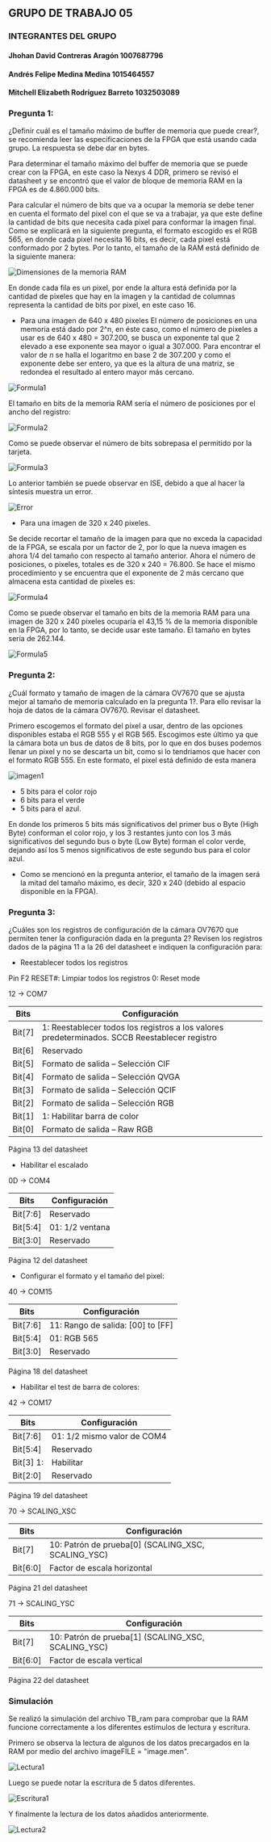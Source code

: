 ﻿## GRUPO DE TRABAJO 05

### INTEGRANTES DEL GRUPO
#### Jhohan David Contreras Aragón		1007687796
#### Andrés Felipe Medina Medina 		1015464557
#### Mitchell Elizabeth Rodríguez Barreto	1032503089


### Pregunta 1:
¿Definir cuál es el tamaño máximo de buffer de memoria que puede crear?, se recomienda leer las especificaciones de la FPGA que está usando cada grupo. La respuesta se debe dar en bytes.

Para determinar el tamaño máximo del buffer de memoria que se puede crear con la FPGA, en este caso la Nexys 4 DDR, primero se revisó el datasheet y se encontró que el valor de bloque de memoria RAM en la FPGA es de 4.860.000 bits.

Para calcular el número de bits que va a ocupar la memoria se debe tener en cuenta el formato del pixel con el que se va a trabajar, ya que este define la cantidad de bits que necesita cada pixel para conformar la imagen final. Como se explicará en la siguiente pregunta, el formato escogido es el RGB 565, en donde cada pixel necesita 16 bits, es decir, cada pixel está conformado por 2 bytes. Por lo tanto, el tamaño de la RAM está definido de la siguiente manera:

![Dimensiones de la memoria RAM](./figs/tamRam.png)

En donde cada fila es un pixel, por ende la altura está definida por la cantidad de pixeles que hay en la imagen y la cantidad de columnas representa la cantidad de bits por pixel, en este caso 16.  

* Para una imagen de 640 x 480 pixeles
El número de posiciones en una memoria está dado por 2^n, en éste caso, como el número de pixeles a usar es de 640 x 480 = 307.200, se busca un exponente tal que 2 elevado a ese exponente sea mayor o igual a 307.000. Para encontrar el valor de _n_ se halla el logaritmo en base 2 de 307.200 y como el exponente debe ser entero, ya que es la altura de una matriz, se redondea el resultado al entero mayor más cercano. 

![Formula1](./figs/formulaUno.png)

El tamaño en bits de la memoria RAM sería el número de posiciones por el ancho del registro:

![Formula2](./figs/formulaDos.png)

Como se puede observar el número de bits sobrepasa el permitido por la tarjeta. 

![Formula3](./figs/formulaTres.png)

Lo anterior también se puede observar en ISE, debido a que al hacer la síntesis muestra un error.

![Error](./figs/excesoCapacidad.jpg)

* Para una imagen de 320 x 240 pixeles.

Se decide recortar el tamaño de la imagen para que no exceda la capacidad de la FPGA, se escala por un factor de 2, por lo que la nueva imagen es ahora 1/4 del tamaño con respecto al tamaño anterior. Ahora el número de posiciones, o pixeles, totales es de 320 x 240 = 76.800. Se hace el mismo procedimiento y se encuentra que el exponente de 2 más cercano que almacena esta cantidad de pixeles es:  

![Formula4](./figs/formulaCuatro.png)

Como se puede observar el tamaño en bits de la memoria RAM para una imagen de 320 x 240 pixeles ocuparía el 43,15 % de la memoria disponible en la FPGA, por lo tanto, se decide usar este tamaño. El tamaño en bytes sería de 262.144.

![Formula5](./figs/formulaCinco.png)

### Pregunta 2:
¿Cuál formato y tamaño de imagen de la cámara OV7670 que se ajusta mejor al tamaño de memoria calculado en la pregunta 1?. Para ello revisar la hoja de datos de la cámara OV7670. Revisar el datasheet.

Primero escogemos el formato del pixel a usar, dentro de las opciones disponibles estaba el RGB 555 y el RGB 565. Escogimos este último ya que la cámara bota un bus de datos de 8 bits, por lo que en dos buses podemos llenar un pixel y no se descarta un bit, como si lo tendriamos que hacer con el formato RGB 555. En este formato, el pixel está definido de esta manera

![imagen1](./figs/RGB565.gif)

   * 5 bits para el color rojo
   * 6 bits para el verde
   * 5 bits para el azul.

En donde los primeros 5 bits más significativos del primer bus o Byte (High Byte) conforman el color rojo, y los 3 restantes junto con los 3 más significativos del segundo bus o byte (Low Byte) forman el color verde, dejando así los 5 menos significativos de este segundo bus para el color azul.

* Como se mencionó en la pregunta anterior, el tamaño de la imagen será la mitad del tamaño máximo, es decir, 320 x 240 (debido al espacio disponible en la FPGA).


### Pregunta 3:

¿Cuáles son los registros de configuración de la cámara OV7670 que permiten tener la configuración dada en la pregunta 2? Revisen los registros dados de la página 11 a la 26 del datasheet e indiquen la configuración para:

* Reestablecer todos los registros

Pin F2 RESET#: Limpiar todos los registros
0: Reset mode

12 -> COM7

Bits | Configuración
------------ | -------------
Bit[7] | 1: Reestablecer todos los registros a los valores predeterminados. SCCB Reestablecer registro
Bit[6] | Reservado
Bit[5] | Formato de salida – Selección CIF
Bit[4] | Formato de salida – Selección QVGA
Bit[3] | Formato de salida – Selección QCIF
Bit[2] | Formato de salida – Selección RGB
Bit[1] | 1: Habilitar barra de color 
Bit[0] | Formato de salida – Raw RGB

Página 13 del datasheet

* Habilitar el escalado

0D -> COM4

Bits | Configuración
------------ | -------------
Bit[7:6] | Reservado
Bit[5:4]  | 01: 1/2 ventana
Bit[3:0] | Reservado

Página 12 del datasheet

* Configurar el formato y el tamaño del pixel:

40 -> COM15

Bits | Configuración
------------ | -------------
Bit[7:6] | 11: Rango de salida: [00] to [FF] 
Bit[5:4] | 01: RGB 565
Bit[3:0] | Reservado

Página 18 del datasheet

* Habilitar el test de barra de colores:

42 -> COM17

Bits | Configuración
------------ | -------------
Bit[7:6] | 01: 1/2 mismo valor de COM4
Bit[5:4] | Reservado
Bit[3] 1: | Habilitar
Bit[2:0] | Reservado

Página 19 del datasheet

70 -> SCALING_XSC

Bits | Configuración
------------ | -------------
Bit[7] | 10: Patrón de prueba[0] (SCALING_XSC, SCALING_YSC)
Bit[6:0] | Factor de escala horizontal

Página 21 del datasheet

71 -> SCALING_YSC

Bits | Configuración
------------ | -------------
Bit[7] | 10: Patrón de prueba[1] (SCALING_XSC, SCALING_YSC)
Bit[6:0] | Factor de escala vertical

Página 22 del datasheet

### Simulación

Se realizó la simulación del archivo TB_ram para comprobar que la RAM funcione correctamente a los diferentes estímulos de lectura y escritura.

Primero se observa la lectura de algunos de los datos precargados en la RAM por medio del archivo imageFILE = "image.men".

![Lectura1](./figs/lecturaUno.jpg)

Luego se puede notar la escritura de 5 datos diferentes.

![Escritura1](./figs/escrituraUno.jpg)

Y finalmente la lectura de los datos añadidos anteriormente.

![Lectura2](./figs/lecturaDos.jpg)



